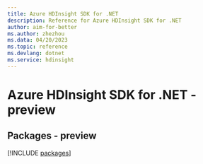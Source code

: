 ```yaml
---
title: Azure HDInsight SDK for .NET
description: Reference for Azure HDInsight SDK for .NET
author: aim-for-better
ms.author: zhezhou
ms.data: 04/20/2023
ms.topic: reference
ms.devlang: dotnet
ms.service: hdinsight
---
```

# Azure HDInsight SDK for .NET - preview
## Packages - preview
[!INCLUDE [packages](hdinsight-index.md)]
